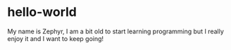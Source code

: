 # hello-world

My name is Zephyr, I am a bit old to start learning programming but I really enjoy it and I want to keep going!

